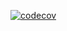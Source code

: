 [![codecov](https://codecov.io/gh/Maldjorn/anko-internship/branch/main/graph/badge.svg)](https://codecov.io/gh/Maldjorn/anko-internship)


